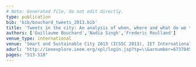 ```yaml
---
# Note: Generated file, do not edit directly.
type: publication
bib: 'bib/bouchard_tweets_2013.bib'
title: 'Tweets in the city: An analysis of when, where and what do we tweet in paris'
authors: ['Guillaume Bouchard','Nadia Singh','Frederic Roulland']
venue_type: international
venue: 'Smart and Sustainable City 2013 (ICSSC 2013), IET International Conference on ,pp. 513--518'
adurl: 'http://ieeexplore.ieee.org/xpl/login.jsp?tp=\\&arnumber=6737845'
pages: "513-518"
---
```


